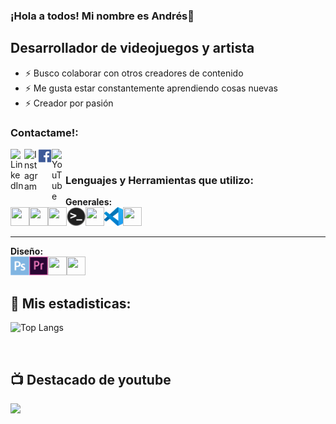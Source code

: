 ### ¡Hola a todos! Mi nombre es Andrés👋

## Desarrollador de videojuegos y artista

- ⚡ Busco colaborar con otros creadores de contenido
- ⚡ Me gusta estar constantemente aprendiendo cosas nuevas
- ⚡ Creador por pasión

### Contactame!:
[<img align="left" alt="LinkedIn" width="22px" src="https://cdn.worldvectorlogo.com/logos/linkedin-icon-2.svg" />][linkedin]
[<img align="left" alt="Instagram" width="22px" src="https://upload.wikimedia.org/wikipedia/commons/thumb/e/e7/Instagram_logo_2016.svg/768px-Instagram_logo_2016.svg.png" />][instagram]
[<img align="left" alt="Facebook" width="22px" src="https://raw.githubusercontent.com/devicons/devicon/2809b567852a4648062a2d3e7c1c531367458c0b/icons/facebook/facebook-original.svg" />][Facebook]
[<img align="left" alt="YouTube" width="22px" src="https://logodownload.org/wp-content/uploads/2014/10/youtube-logo-5-2.png" />][youtube]
<br />

### Lenguajes y Herramientas que utilizo:

__Generales:__ 
<br />
<img align="bottom" src="https://raw.githubusercontent.com/jmnote/z-icons/master/svg/git.svg" width="30" height="30" />
<img align="left" src="https://raw.githubusercontent.com/jmnote/z-icons/master/svg/github.svg" width="30" height="30" />
<img align="left" src="https://i.redd.it/tu3gt6ysfxq71.png" width="30" height="30" />
<img align="left" src="https://w7.pngwing.com/pngs/302/260/png-transparent-unreal-engine-4-game-developers-conference-unreal-tournament-others-game-emblem-trademark.png" width="30" height="30" />
<img align="left" src="https://raw.githubusercontent.com/github/explore/80688e429a7d4ef2fca1e82350fe8e3517d3494d/topics/terminal/terminal.png" width="30" height="30"/>
<img align="left" src="https://visualstudio.microsoft.com/wp-content/uploads/2021/10/Product-Icon.svg" width="30" height="30"/>
<img align="left" src="https://raw.githubusercontent.com/github/explore/80688e429a7d4ef2fca1e82350fe8e3517d3494d/topics/visual-studio-code/visual-studio-code.png" width="30" height="30"/>
<br />

---
__Diseño:__
<br />
<img align="bottom" src="https://assets.procreate.art/img/procreate-icon-search-display.png" width="30" height="30" />
<img align="left" src="https://github.com/devicons/devicon/blob/master/icons/photoshop/photoshop-plain.svg" width="30" height="30" />
<img align="left" src="https://raw.githubusercontent.com/devicons/devicon/2809b567852a4648062a2d3e7c1c531367458c0b/icons/premierepro/premierepro-original.svg" width="30" height="30" />
<img align="left" src="https://images-eds-ssl.xboxlive.com/image?url=Q_rwcVSTCIytJ0KOzcjWTYl.n38D8jlKWXJx7NRJmQKBAEDCgtTAQ0JS02UoaiwRxCDaP6P7vVsvByA6KOrJVW7bAzsX06zeFJxMiih7vSzjKYlyxNefOruoexyezfyiaKzcX0QqtSjJIB1fLMR0YQ--&format=source" width="30" height="30" />
<br />

## 🔎 Mis estadisticas:
![Top Langs](https://github-readme-stats.vercel.app/api/top-langs/?username=andresaboytes&show_icons=true&theme=tokyonight)

<br />

## 📺 Destacado de youtube

<!-- YOUTUBE:START -->
<a href="https://youtu.be/D-c4qshJ6ag">
  <img src="https://img.youtube.com/vi/D-c4qshJ6ag/maxresdefault.jpg" width="200">
<a/>
<!-- YOUTUBE:END -->


[youtube]: https://www.youtube.com/channel/UCEQFWg1zJy-LF6ekLFrC_RA
[instagram]: https://www.instagram.com/aaraboytes/
[Facebook]: https://www.facebook.com/aaraboytes
[linkedin]: https://www.linkedin.com/in/andresaboytes/



<!--
**andresaboytes/andresaboytes** is a ✨ _special_ ✨ repository because its `README.md` (this file) appears on your GitHub profile.

Here are some ideas to get you started:

- 🔭 I’m currently working on ...
- 🌱 I’m currently learning ...
- 👯 I’m looking to collaborate on ...
- 🤔 I’m looking for help with ...
- 💬 Ask me about ...
- 📫 How to reach me: ...
- 😄 Pronouns: ...
- ⚡ Fun fact: ...
-->
